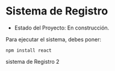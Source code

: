 <H1>Sistema de Registro</H1>

- Estado del Proyecto: En construcción. 

Para ejecutar el sistema, debes poner:

````npm install react````

sistema de Registro 2
